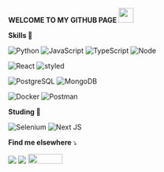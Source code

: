 
<strong> WELCOME TO MY GITHUB PAGE</strong> <img src="https://user-images.githubusercontent.com/8762879/144100410-4accadbd-3205-409b-bc69-d4ed02743cbb.png" width="30">

<strong> Skills </strong>🔭
 
 ![Python](https://img.shields.io/badge/Python-3776AB?style=for-the-badge&logo=python&logoColor=white) 
 ![JavaScript](https://img.shields.io/badge/JavaScript-323330?style=for-the-badge&logo=javascript&logoColor=F7DF1E) 
 ![TypeScript](https://img.shields.io/badge/TypeScript-007ACC?style=for-the-badge&logo=typescript&logoColor=white) 
 ![Node](https://img.shields.io/badge/Node.js-43853D?style=for-the-badge&logo=node.js&logoColor=white) 
 
 ![React](https://img.shields.io/badge/React-20232A?style=for-the-badge&logo=react&logoColor=61DAFB) 
 ![styled](https://img.shields.io/badge/styled--components-DB7093?style=for-the-badge&logo=styled-components&logoColor=white) 
 
 ![PostgreSQL](https://img.shields.io/badge/PostgreSQL-316192?style=for-the-badge&logo=postgresql&logoColor=white) 
 ![MongoDB](https://img.shields.io/badge/MongoDB-4EA94B?style=for-the-badge&logo=mongodb&logoColor=white) 

  ![Docker](https://img.shields.io/badge/Docker-2496ED?style=for-the-badge&logo=docker&logoColor=white) 
 ![Postman](https://img.shields.io/badge/Postman-FF6C37?style=for-the-badge&logo=Postman&logoColor=white) 

<strong> Studing </strong>🌱

  ![Selenium](https://img.shields.io/badge/Selenium-43B02A?style=for-the-badge&logo=Selenium&logoColor=white) 
  ![Next JS](https://img.shields.io/badge/Next-black?style=for-the-badge&logo=next.js&logoColor=white)

<strong> Find me elsewhere </strong>⤵️
<p align="left">
  <a href="mailto:mauraregina@gmail.com" alt="Gmail">
  <img src="https://img.shields.io/badge/-Gmail-FF0000?style=flat-square&labelColor=FF0000&logo=gmail&logoColor=white" /></a>

  <a href="https://www.linkedin.com/in/maura-regina/" alt="Linkedin">
  <img src="https://img.shields.io/badge/-Linkedin-0e76a8?style=flat-square&logo=Linkedin&logoColor=white"/></a>
  
  <a href="https://www.youtube.com/channel/UCq3UcFp4SlYQuFOnhrpIf-A" alt="Youtube">
  <img src="https://img.shields.io/badge/YouTube-FF0000?style=for-the-badge&logo=youtube&logoColor=whit" width="70" height="20"/></a>
</p>  
